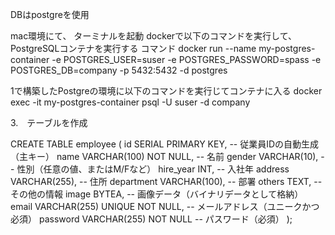 DBはpostgreを使用

mac環境にて、
ターミナルを起動
dockerで以下のコマンドを実行して、PostgreSQLコンテナを実行する コマンド
docker run --name my-postgres-container -e POSTGRES_USER=suser -e POSTGRES_PASSWORD=spass -e POSTGRES_DB=company -p 5432:5432 -d postgres

1で構築したPostgreの環境に以下のコマンドを実行じてコンテナに入る
docker exec -it my-postgres-container psql -U suser -d company

3.　テーブルを作成

CREATE TABLE employee (
    id SERIAL PRIMARY KEY,  -- 従業員IDの自動生成（主キー）
    name VARCHAR(100) NOT NULL,  -- 名前
    gender VARCHAR(10),  -- 性別（任意の値、またはM/Fなど）
    hire_year INT,  -- 入社年
    address VARCHAR(255),  -- 住所
    department VARCHAR(100),  -- 部署
    others TEXT,  -- その他の情報
    image BYTEA,  -- 画像データ（バイナリデータとして格納）
    email VARCHAR(255) UNIQUE NOT NULL,  -- メールアドレス（ユニークかつ必須）
    password VARCHAR(255) NOT NULL  -- パスワード（必須）
);
